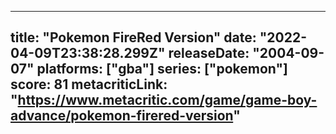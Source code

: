 
---
title: "Pokemon FireRed Version"
date: "2022-04-09T23:38:28.299Z"
releaseDate: "2004-09-07"
platforms: ["gba"]
series: ["pokemon"]
score: 81
metacriticLink: "https://www.metacritic.com/game/game-boy-advance/pokemon-firered-version"
---
